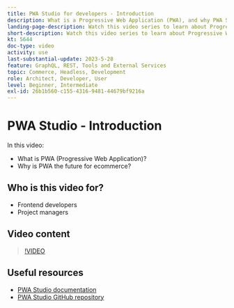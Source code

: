 ```yaml
---
title: PWA Studio for developers - Introduction
description: What is a Progressive Web Application (PWA), and why PWA Studio is the future​.
landing-page-description: Watch this video series to learn about Progressive Web Applications (PWAs) and why PWA Studio is the future for [!DNL Commerce] sites.
short-description: Watch this video series to learn about Progressive Web Applications (PWAs) and why PWA Studio is the future for [!DNL Commerce] sites.
kt: 5644
doc-type: video
activity: use
last-substantial-update: 2023-5-28
feature: GraphQL, REST, Tools and External Services
topic: Commerce, Headless, Development
role: Architect, Developer, User
level: Beginner, Intermediate
exl-id: 26b1b560-c155-4316-9481-44679bf9216a
---
```

# PWA Studio - Introduction

In this video:

- What is PWA (Progressive Web Application)?
- Why is PWA the future for ecommerce?

## Who is this video for?

- Frontend developers
- Project managers

## Video content

>[!VIDEO](https://video.tv.adobe.com/v/35715?quality=12&learn=on)

## Useful resources

- [PWA Studio documentation](https://developer.adobe.com/commerce/pwa-studio/)
- [PWA Studio GitHub repository](https://github.com/magento/pwa-studio)
